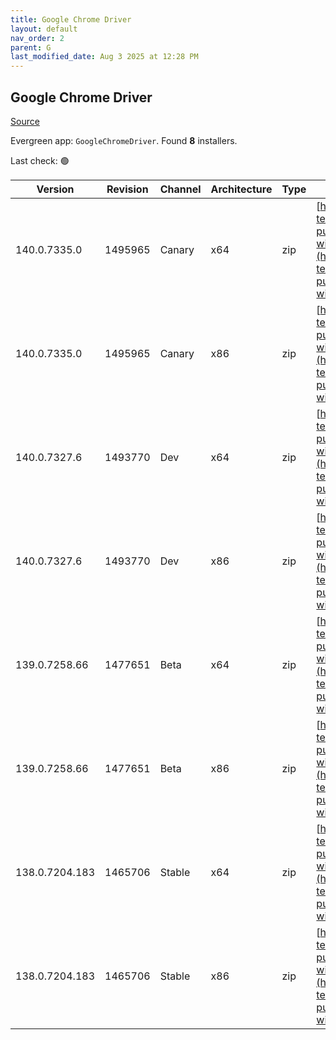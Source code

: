 ```yaml
---
title: Google Chrome Driver
layout: default
nav_order: 2
parent: G
last_modified_date: Aug 3 2025 at 12:28 PM
---
```


## Google Chrome Driver

[Source](https://googlechromelabs.github.io/chrome-for-testing/)

Evergreen app: `GoogleChromeDriver`. Found **8** installers.

Last check: 🟢

| Version        | Revision | Channel | Architecture | Type | URI                                                                                                                                                                                                          |
| -------------- | -------- | ------- | ------------ | ---- | ------------------------------------------------------------------------------------------------------------------------------------------------------------------------------------------------------------ |
| 140.0.7335.0   | 1495965  | Canary  | x64          | zip  | [https://storage.googleapis.com/chrome-for-testing-public/140.0.7335.0/win64/chromedriver-win64.zip](https://storage.googleapis.com/chrome-for-testing-public/140.0.7335.0/win64/chromedriver-win64.zip)     |
| 140.0.7335.0   | 1495965  | Canary  | x86          | zip  | [https://storage.googleapis.com/chrome-for-testing-public/140.0.7335.0/win32/chromedriver-win32.zip](https://storage.googleapis.com/chrome-for-testing-public/140.0.7335.0/win32/chromedriver-win32.zip)     |
| 140.0.7327.6   | 1493770  | Dev     | x64          | zip  | [https://storage.googleapis.com/chrome-for-testing-public/140.0.7327.6/win64/chromedriver-win64.zip](https://storage.googleapis.com/chrome-for-testing-public/140.0.7327.6/win64/chromedriver-win64.zip)     |
| 140.0.7327.6   | 1493770  | Dev     | x86          | zip  | [https://storage.googleapis.com/chrome-for-testing-public/140.0.7327.6/win32/chromedriver-win32.zip](https://storage.googleapis.com/chrome-for-testing-public/140.0.7327.6/win32/chromedriver-win32.zip)     |
| 139.0.7258.66  | 1477651  | Beta    | x64          | zip  | [https://storage.googleapis.com/chrome-for-testing-public/139.0.7258.66/win64/chromedriver-win64.zip](https://storage.googleapis.com/chrome-for-testing-public/139.0.7258.66/win64/chromedriver-win64.zip)   |
| 139.0.7258.66  | 1477651  | Beta    | x86          | zip  | [https://storage.googleapis.com/chrome-for-testing-public/139.0.7258.66/win32/chromedriver-win32.zip](https://storage.googleapis.com/chrome-for-testing-public/139.0.7258.66/win32/chromedriver-win32.zip)   |
| 138.0.7204.183 | 1465706  | Stable  | x64          | zip  | [https://storage.googleapis.com/chrome-for-testing-public/138.0.7204.183/win64/chromedriver-win64.zip](https://storage.googleapis.com/chrome-for-testing-public/138.0.7204.183/win64/chromedriver-win64.zip) |
| 138.0.7204.183 | 1465706  | Stable  | x86          | zip  | [https://storage.googleapis.com/chrome-for-testing-public/138.0.7204.183/win32/chromedriver-win32.zip](https://storage.googleapis.com/chrome-for-testing-public/138.0.7204.183/win32/chromedriver-win32.zip) |
